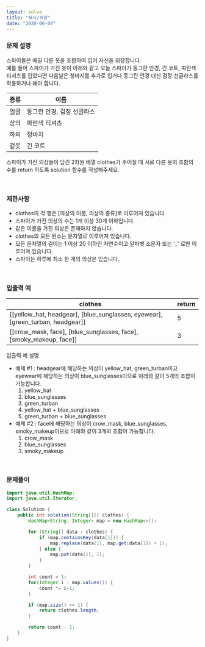 ```yaml
---
layout: solve
title: "해시/위장"
date: "2020-06-04"
---
```


### 문제 설명
스파이들은 매일 다른 옷을 조합하여 입어 자신을 위장합니다.<br>
예를 들어 스파이가 가진 옷이 아래와 같고 오늘 스파이가 동그란 안경, 긴 코트, 파란색 티셔츠를 입었다면 다음날은 청바지를 추가로 입거나 동그란 안경 대신 검정 선글라스를 착용하거나 해야 합니다.

|종류|이름|
|---|---|
|얼굴|동그란 안경, 검정 선글라스|
|상의|파란색 티셔츠|
|하의|청바지|
|겉옷|긴 코트|

스파이가 가진 의상들이 담긴 2차원 배열 clothes가 주어질 때 서로 다른 옷의 조합의 수를 return 하도록 solution 함수를 작성해주세요.

<br>

### 제한사항
- clothes의 각 행은 [의상의 이름, 의상의 종류]로 이루어져 있습니다.
- 스파이가 가진 의상의 수는 1개 이상 30개 이하입니다.
- 같은 이름을 가진 의상은 존재하지 않습니다.
- clothes의 모든 원소는 문자열로 이루어져 있습니다.
- 모든 문자열의 길이는 1 이상 20 이하인 자연수이고 알파벳 소문자 또는 '_' 로만 이루어져 있습니다.
- 스파이는 하루에 최소 한 개의 의상은 입습니다.

<br>

### 입출력 예

|clothes|return|
|---|---|
|[[yellow_hat, headgear], [blue_sunglasses, eyewear], [green_turban, headgear]]|5|
|[[crow_mask, face], [blue_sunglasses, face], [smoky_makeup, face]]|3|

입출력 예 설명<br>
- 예제 #1 : headgear에 해당하는 의상이 yellow_hat, green_turban이고 eyewear에 해당하는 의상이 blue_sunglasses이므로 아래와 같이 5개의 조합이 가능합니다.
    1. yellow_hat
    2. blue_sunglasses
    3. green_turban
    4. yellow_hat + blue_sunglasses
    5. green_turban + blue_sunglasses
- 예제 #2 : face에 해당하는 의상이 crow_mask, blue_sunglasses, smoky_makeup이므로 아래와 같이 3개의 조합이 가능합니다.
    1. crow_mask
    2. blue_sunglasses
    3. smoky_makeup

<br>

### 문제풀이

```java
import java.util.HashMap;
import java.util.Iterator;

class Solution {
    public int solution(String[][] clothes) {
        HashMap<String, Integer> map = new HashMap<>();

        for (String[] data : clothes) {
            if (map.containsKey(data[1])) {
                map.replace(data[1], map.get(data[1]) + 1);
            } else {
                map.put(data[1], 1);
            }
        }

        int count = 1;
        for(Integer i : map.values()) {
            count *= i+1;
        }

        if (map.size() <= 1) {
            return clothes.length;
        }

        return count - 1;
    }
}
```